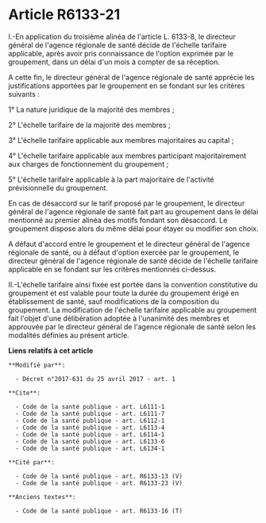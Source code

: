 # Article R6133-21

I.-En application du troisième alinéa de l'article L. 6133-8, le directeur général de l'agence régionale de santé décide de
l'échelle tarifaire applicable, après avoir pris connaissance de l'option exprimée par le groupement, dans un délai d'un mois
à compter de sa réception.

A cette fin, le directeur général de l'agence régionale de santé apprécie les justifications apportées par le groupement en
se fondant sur les critères suivants : 

1° La nature juridique de la majorité des membres ; 

2° L'échelle tarifaire de la majorité des membres ; 

3° L'échelle tarifaire applicable aux membres majoritaires au capital ; 

4° L'échelle tarifaire applicable aux membres participant majoritairement aux charges de fonctionnement du groupement ; 

5° L'échelle tarifaire applicable à la part majoritaire de l'activité prévisionnelle du groupement. 

En cas de désaccord sur le tarif proposé par le groupement, le directeur général de l'agence régionale de santé fait part au
groupement dans le délai mentionné au premier alinéa des motifs fondant son désaccord. Le groupement dispose alors du même
délai pour étayer ou modifier son choix.

A défaut d'accord entre le groupement et le directeur général de l'agence régionale de santé, ou à défaut d'option exercée
par le groupement, le directeur général de l'agence régionale de santé décide de l'échelle tarifaire applicable en se fondant
sur les critères mentionnés ci-dessus. 

II.-L'échelle tarifaire ainsi fixée est portée dans la convention constitutive du groupement et est valable pour toute la
durée du groupement érigé en établissement de santé, sauf modifications de la composition du groupement. La modification de
l'échelle tarifaire applicable au groupement fait l'objet d'une délibération adoptée à l'unanimité des membres et approuvée
par le directeur général de l'agence régionale de santé selon les modalités définies au présent article.

**Liens relatifs à cet article**

	**Modifié par**:

	  - Décret n°2017-631 du 25 avril 2017 - art. 1

	**Cite**:

	  - Code de la santé publique - art. L6111-1
	  - Code de la santé publique - art. L6111-7
	  - Code de la santé publique - art. L6112-1
	  - Code de la santé publique - art. L6113-4
	  - Code de la santé publique - art. L6114-1
	  - Code de la santé publique - art. L6133-6
	  - Code de la santé publique - art. L6134-1

	**Cité par**:

	  - Code de la santé publique - art. R6133-13 (V)
	  - Code de la santé publique - art. R6133-23 (V)

	**Anciens textes**:

	  - Code de la santé publique - art. R6133-16 (T)
